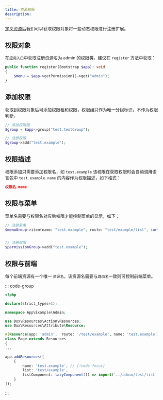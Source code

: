 ```yaml
---
title: 资源权限
description:
---
```


[定义资源](/php/base/resource#定义资源)后我们可以获取权限对象将一些动态权限进行注册扩展。

## 权限对象

在`应用入口`中获取注册资源名为 admin 的权限类，建议在 `register` 方法中获取：

```php
public function register(Bootstrap $app): void
{
    $menu = $app->getPermission()->get("admin");
}
```

## 添加权限


获取到权限对象后可添加权限租和权限，权限组只作为唯一分组标识，不作为权限判断。

```php
// 添加权限组
$group = $app->group("test.testGroup");

// 注册权限
$group->add("test.example");
```


## 权限描述

权限添加只需要添加权限名，如 `test.example` 该权限在获取权限时会自动调用语言包中 `test.example.name` 的内容作为权限描述，如下格式：

```json
权限名.name
```


## 权限与菜单

菜单名需要与权限名对应后权限才能控制菜单的显示，如下：

```php
// 注册菜单
$menuGroup->item(name: "test.example", route: "test/example/list", sort: 0);


// 注册权限
$permissionGroup->add("test.example");

```


## 权限与前端

每个前端资源有一个唯一 `资源名`，该资源名需要与`路由名`一致则可控制前端菜单。

::: code-group
```php
<?php

declare(strict_types=1);

namespace App\Example\Admin;

use Dux\Resources\Action\Resources;
use Dux\Resources\Attribute\Resource;

#[Resource(app: 'admin',  route: '/test/example', name: 'test.example')]    // [!code focus]
class Page extends Resources
{
...
```

```typescript jsx
app.addResources([
    {
        name: 'test.example', // [!code focus]
        list: 'test/example',
        listComponent: lazyComponent(() => import('../admin/test/list')),
    }
]);
```
:::